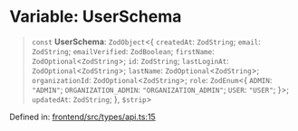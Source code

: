 # Variable: UserSchema

> `const` **UserSchema**: `ZodObject`\<\{ `createdAt`: `ZodString`; `email`: `ZodString`; `emailVerified`: `ZodBoolean`; `firstName`: `ZodOptional`\<`ZodString`\>; `id`: `ZodString`; `lastLoginAt`: `ZodOptional`\<`ZodString`\>; `lastName`: `ZodOptional`\<`ZodString`\>; `organizationId`: `ZodOptional`\<`ZodString`\>; `role`: `ZodEnum`\<\{ `ADMIN`: `"ADMIN"`; `ORGANIZATION_ADMIN`: `"ORGANIZATION_ADMIN"`; `USER`: `"USER"`; \}\>; `updatedAt`: `ZodString`; \}, `$strip`\>

Defined in: [frontend/src/types/api.ts:15](https://github.com/lsendel/sass/blob/ca8b2b87627589617e0de57047e1f50d53e78078/frontend/src/types/api.ts#L15)

